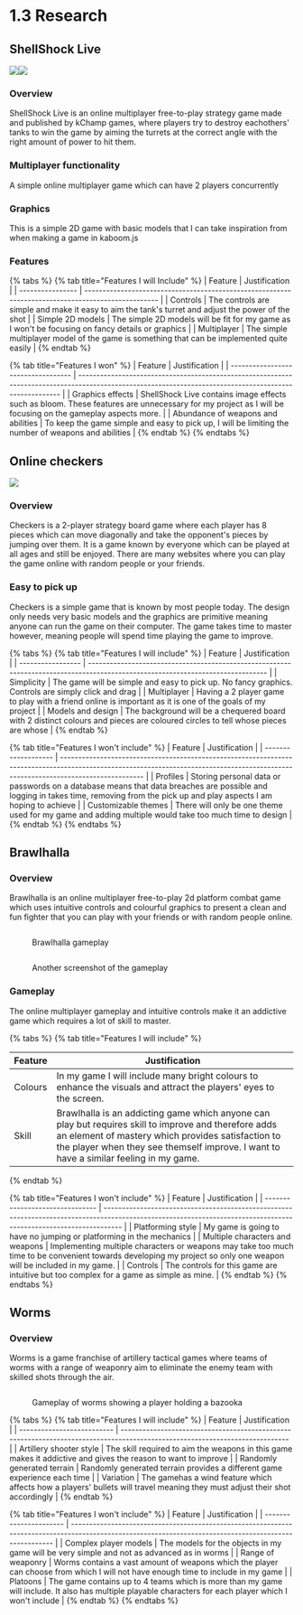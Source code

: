 # 1.3 Research

## ShellShock Live

![](<../.gitbook/assets/image (1) (1) (1) (1).png>)![](<../.gitbook/assets/image (1) (3).png>)

### Overview

ShellShock Live is an online multiplayer free-to-play strategy game made and published by kChamp games, where players try to destroy eachothers' tanks to win the game by aiming the turrets at the correct angle with the right amount of power to hit them.

### Multiplayer functionality

A simple online multiplayer game which can have 2 players concurrently

### Graphics

This is a simple 2D game with basic models that I can take inspiration from when making a game in kaboom.js

### Features

{% tabs %}
{% tab title="Features I will Include" %}
| Feature          | Justification                                                                                      |
| ---------------- | -------------------------------------------------------------------------------------------------- |
| Controls         | The controls are simple and make it easy to aim the tank's turret and adjust the power of the shot |
| Simple 2D models | The simple 2D models will be fit for my game as I won't be focusing on fancy details or graphics   |
| Multiplayer      | The simple multiplayer model of the game is something that can be implemented quite easily         |
{% endtab %}

{% tab title="Features I won" %}
| Feature                            | Justification                                                                                                                                           |
| ---------------------------------- | ------------------------------------------------------------------------------------------------------------------------------------------------------- |
| Graphics effects                   | ShellShock Live contains image effects such as bloom. These features are unnecessary for my project as I will be focusing on the gameplay aspects more. |
| Abundance of weapons and abilities | To keep the game simple and easy to pick up, I will be limiting the number of weapons and abilities                                                     |
{% endtab %}
{% endtabs %}

## Online checkers

![](<../.gitbook/assets/image (1) (2).png>)

### Overview

Checkers is a 2-player strategy board game where each player has 8 pieces which can move diagonally and take the opponent's pieces by jumping over them. It is a game known by everyone which can be played at all ages and still be enjoyed. There are many websites where you can play the game online with random people or your friends.&#x20;

### Easy to pick up

Checkers is a simple game that is known by most people today. The design only needs very basic models and the graphics are primitive meaning anyone can run the game on their computer. The game takes time to master however, meaning people will spend time playing the game to improve.

{% tabs %}
{% tab title="Features I will include" %}
| Feature           | Justification                                                                                                                   |
| ----------------- | ------------------------------------------------------------------------------------------------------------------------------- |
| Simplicity        | The game will be simple and easy to pick up. No fancy graphics. Controls are simply click and drag                              |
| Multiplayer       | Having a 2 player game to play with a friend online is important as it is one of the goals of my project                        |
| Models and design | The background will be a chequered board with 2 distinct colours and pieces are coloured circles to tell whose pieces are whose |
{% endtab %}

{% tab title="Features I won't include" %}
| Feature             | Justification                                                                                                                                                                       |
| ------------------- | ----------------------------------------------------------------------------------------------------------------------------------------------------------------------------------- |
| Profiles            | Storing personal data or passwords on a database means that data breaches are possible and logging in takes time, removing from the pick up and play aspects I am hoping to achieve |
| Customizable themes | There will only be one theme used for my game and adding multiple would take too much time to design                                                                                |
{% endtab %}
{% endtabs %}

## Brawlhalla

### Overview

Brawlhalla is an online multiplayer free-to-play 2d platform combat game which uses intuitive controls and colourful graphics to present a clean and fun fighter that you can play with your friends or with random people online.

<div>

<figure><img src="../.gitbook/assets/image (1) (1) (1).png" alt=""><figcaption><p>Brawlhalla gameplay</p></figcaption></figure>

 

<figure><img src="https://encrypted-tbn0.gstatic.com/images?q=tbn:ANd9GcSZD1SLMxwn8d2GpMI_rwBSXGp5vDbfht6PUw&#x26;usqp=CAU" alt=""><figcaption><p>Another screenshot of the gameplay</p></figcaption></figure>

</div>

### Gameplay

The online multiplayer gameplay and intuitive controls make it an addictive game which requires a lot of skill to master.&#x20;

{% tabs %}
{% tab title="Features I will include" %}


| Feature  | Justification                                                                                                                                                                                                                                       |
| -------- | --------------------------------------------------------------------------------------------------------------------------------------------------------------------------------------------------------------------------------------------------- |
| Colours  | In my game I will include many bright colours to enhance the visuals and attract the players' eyes to the screen.                                                                                                                                   |
| Skill    | Brawlhalla is an addicting game which anyone can play but requires skill to improve and therefore adds an element of mastery which provides satisfaction to the player when they see themself improve. I want to have a similar feeling in my game. |
{% endtab %}

{% tab title="Features I won't include" %}
| Feature                         | Justification                                                                                                                                                     |
| ------------------------------- | ----------------------------------------------------------------------------------------------------------------------------------------------------------------- |
| Platforming style               | My game is going to have no jumping or platforming in the mechanics                                                                                               |
| Multiple characters and weapons | Implementing multiple characters or weapons may take too much time to be convenient towards developing my project so only one weapon will be included in my game. |
| Controls                        | The controls for this game are intuitive but too complex for a game as simple as mine.                                                                            |
{% endtab %}
{% endtabs %}

## Worms

### Overview

Worms is a game franchise of artillery tactical games where teams of worms with a range of weaponry aim to eliminate the enemy team with skilled shots through the air.

<figure><img src="../.gitbook/assets/image (4) (1).png" alt=""><figcaption><p>Gameplay of worms showing a player holding a bazooka</p></figcaption></figure>

{% tabs %}
{% tab title="Features I will include" %}
| Feature                    | Justification                                                                                                                |
| -------------------------- | ---------------------------------------------------------------------------------------------------------------------------- |
| Artillery shooter style    | The skill required to aim the weapons in this game makes it addictive and gives the reason to want to improve                |
| Randomly generated terrain | Randomly generated terrain provides a different game experience each time                                                    |
| Variation                  | The gamehas a wind feature which affects how a players' bullets will travel meaning they must adjust their shot accordingly  |
{% endtab %}

{% tab title="Features I won't include" %}
| Feature                | Justification                                                                                                                                           |
| ---------------------- | ------------------------------------------------------------------------------------------------------------------------------------------------------- |
| Complex player models  | The models for the objects in my game will be very simple and not as advanced as in worms                                                               |
| Range of weaponry      | Worms contains a vast amount of weapons which the player can choose from which I will not have enough time to include in my game                        |
| Platoons               | The game contains up to 4 teams which is more than my game will include. It also has multiple playable characters for each player which I won't include |
{% endtab %}
{% endtabs %}
